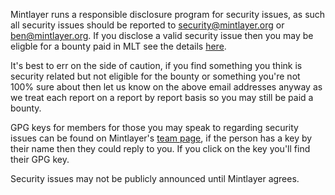 Mintlayer runs a responsible disclosure program for security issues, as such all security issues should be reported to security@mintlayer.org or ben@mintlayer.org.
If you disclose a valid security issue then you may be eligble for a bounty paid in MLT see the details [here](https://www.mintlayer.org/bug-bounties/).

It's best to err on the side of caution, if you find something you think is security related but not eligible for the bounty or something you're not 100% sure about then let us know on the above email addresses anyway as we treat each report on a report by report basis so you may still be paid a bounty.

GPG keys for members for those you may speak to regarding security issues can be found on Mintlayer's [team page](https://www.mintlayer.org/about/),  if the person has a key by their name then they could reply to you. If you click on the key you'll find their GPG key.

Security issues may not be publicly announced until Mintlayer agrees.
